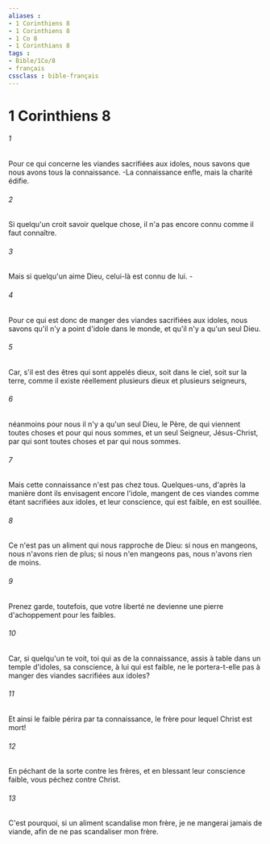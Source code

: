 ```yaml
---
aliases : 
- 1 Corinthiens 8
- 1 Corinthiens 8
- 1 Co 8
- 1 Corinthians 8
tags : 
- Bible/1Co/8
- français
cssclass : bible-français
---
```


# 1 Corinthiens 8

###### 1
Pour ce qui concerne les viandes sacrifiées aux idoles, nous savons que nous avons tous la connaissance. -La connaissance enfle, mais la charité édifie.
###### 2
Si quelqu'un croit savoir quelque chose, il n'a pas encore connu comme il faut connaître.
###### 3
Mais si quelqu'un aime Dieu, celui-là est connu de lui. -
###### 4
Pour ce qui est donc de manger des viandes sacrifiées aux idoles, nous savons qu'il n'y a point d'idole dans le monde, et qu'il n'y a qu'un seul Dieu.
###### 5
Car, s'il est des êtres qui sont appelés dieux, soit dans le ciel, soit sur la terre, comme il existe réellement plusieurs dieux et plusieurs seigneurs,
###### 6
néanmoins pour nous il n'y a qu'un seul Dieu, le Père, de qui viennent toutes choses et pour qui nous sommes, et un seul Seigneur, Jésus-Christ, par qui sont toutes choses et par qui nous sommes.
###### 7
Mais cette connaissance n'est pas chez tous. Quelques-uns, d'après la manière dont ils envisagent encore l'idole, mangent de ces viandes comme étant sacrifiées aux idoles, et leur conscience, qui est faible, en est souillée.
###### 8
Ce n'est pas un aliment qui nous rapproche de Dieu: si nous en mangeons, nous n'avons rien de plus; si nous n'en mangeons pas, nous n'avons rien de moins.
###### 9
Prenez garde, toutefois, que votre liberté ne devienne une pierre d'achoppement pour les faibles.
###### 10
Car, si quelqu'un te voit, toi qui as de la connaissance, assis à table dans un temple d'idoles, sa conscience, à lui qui est faible, ne le portera-t-elle pas à manger des viandes sacrifiées aux idoles?
###### 11
Et ainsi le faible périra par ta connaissance, le frère pour lequel Christ est mort!
###### 12
En péchant de la sorte contre les frères, et en blessant leur conscience faible, vous péchez contre Christ.
###### 13
C'est pourquoi, si un aliment scandalise mon frère, je ne mangerai jamais de viande, afin de ne pas scandaliser mon frère.
